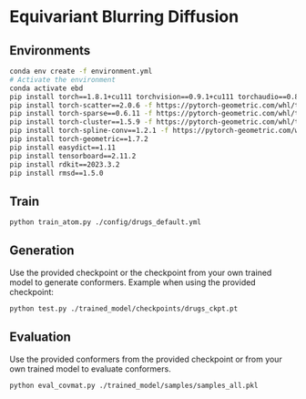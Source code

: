 # Equivariant Blurring Diffusion


## Environments
```bash
conda env create -f environment.yml
# Activate the environment
conda activate ebd
pip install torch==1.8.1+cu111 torchvision==0.9.1+cu111 torchaudio==0.8.1 -f https://download.pytorch.org/whl/torch_stable.html
pip install torch-scatter==2.0.6 -f https://pytorch-geometric.com/whl/torch-1.8.1+cu111.html
pip install torch-sparse==0.6.11 -f https://pytorch-geometric.com/whl/torch-1.8.1+cu111.html
pip install torch-cluster==1.5.9 -f https://pytorch-geometric.com/whl/torch-1.8.1+cu111.html
pip install torch-spline-conv==1.2.1 -f https://pytorch-geometric.com/whl/torch-1.8.1+cu111.html
pip install torch-geometric==1.7.2
pip install easydict==1.11
pip install tensorboard==2.11.2
pip install rdkit==2023.3.2
pip install rmsd==1.5.0
```


## Train
```bash
python train_atom.py ./config/drugs_default.yml
```


## Generation
Use the provided checkpoint or the checkpoint from your own trained model to generate conformers.
Example when using the provided checkpoint:
```bash
python test.py ./trained_model/checkpoints/drugs_ckpt.pt
```


## Evaluation
Use the provided conformers from the provided checkpoint or from your own trained model to evaluate conformers.
```bash
python eval_covmat.py ./trained_model/samples/samples_all.pkl
```